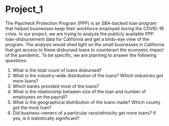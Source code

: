 # Project_1
The Paycheck Protection Program (PPP) is an SBA-backed loan program that helped businesses keep their workforce employed during the COVID-19 crisis. In our project, we are trying to analyze the publicly available PPP loan-disbursement data for California and get a birds-eye view of the program. The analysis would shed light on the small businesses in California that got access to these disbursed loans to counteract the economic impact of the pandemic.  To be specific, we are planning to answer the following questions:
1.	What is the total count of loans disbursed?
2.	What is the industry-wide distribution of the loans? Which industries got more loans?
3.	Which banks provided most of the loans?
4.	What is the relationship between size of the loan and number of employees on the payroll?
5.	What is the geographical distribution of the loans made? Which county got the most loan?
6.	Did business-owners of a particular race/ethnicity get more loans? If yes, is it statistically significant?
